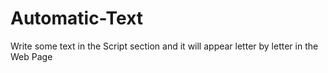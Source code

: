 # Automatic-Text

Write some text in the Script section and it will appear letter by letter in the Web Page
